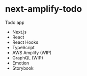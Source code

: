 # next-amplify-todo

Todo app

- Next.js
- React
- React Hooks
- TypeScript
- AWS Amplify (WIP)
- GraphQL (WIP)
- Emotion
- Storybook

